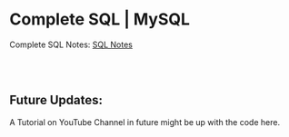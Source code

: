 # Complete SQL | MySQL

Complete SQL Notes: [SQL Notes](./sql_notes.md)

<br><br>

## Future Updates:

A Tutorial on YouTube Channel in future might be up with the code here.
